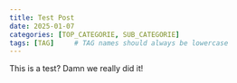 ```yaml
---
title: Test Post
date: 2025-01-07
categories: [TOP_CATEGORIE, SUB_CATEGORIE]
tags: [TAG]     # TAG names should always be lowercase
---	
```


This is a test? Damn we really did it!
